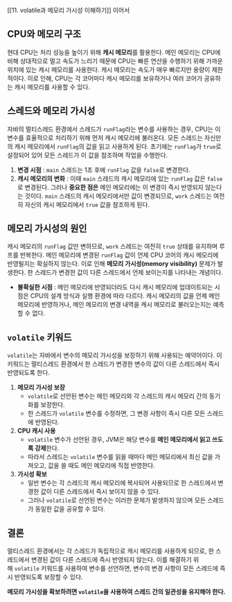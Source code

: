 [[11. volatile과 메모리 가시성 이해하기]] 이어서
## CPU와 메모리 구조
현대 CPU는 처리 성능을 높이기 위해 **캐시 메모리**를 활용한다. 메인 메모리는 CPU에 비해 상대적으로 멀고 속도가 느리기 때문에 CPU는 빠른 연산을 수행하기 위해 가까운 위치에 있는 캐시 메모리를 사용한다. 캐시 메모리는 속도가 매우 빠르지만 용량이 제한적이다. 이로 인해, CPU는 각 코어마다 캐시 메모리를 보유하거나 여러 코어가 공유하는 캐시 메모리를 사용할 수 있다.

## 스레드와 메모리 가시성
자바의 멀티스레드 환경에서 스레드가 `runFlag`라는 변수를 사용하는 경우, CPU는 이 변수를 효율적으로 처리하기 위해 먼저 캐시 메모리에 불러온다. 모든 스레드는 자신만의 캐시 메모리에서 `runFlag`의 값을 읽고 사용하게 된다. 초기에는 `runFlag`가 `true`로 설정되어 있어 모든 스레드가 이 값을 참조하며 작업을 수행한다.

1. **변경 시점** : `main` 스레드는 1초 후에 `runFlag` 값을 `false`로 변경한다.
2. **캐시 메모리의 변화** : 이때 `main` 스레드의 캐시 메모리에 있는 `runFlag` 값은 `false`로 변경된다. 그러나 **중요한 점은** 메인 메모리에는 이 변경이 즉시 반영되지 않는다는 것이다. `main` 스레드의 캐시 메모리에서만 값이 변경되므로, `work` 스레드는 여전히 자신의 캐시 메모리에서 `true` 값을 참조하게 된다.

## 메모리 가시성의 원인
캐시 메모리의 `runFlag` 값만 변하므로, `work` 스레드는 여전히 `true` 상태를 유지하며 루프를 반복한다. 메인 메모리에 변경된 `runFlag` 값이 언제 CPU 코어의 캐시 메모리에 반영될지는 확실하지 않는다. 이로 인해 **메모리 가시성(memory visibility)** 문제가 발생한다. 한 스레드가 변경한 값이 다른 스레드에서 언제 보이는지를 나타내는 개념이다.

- **불확실한 시점** : 메인 메모리에 반영되더라도 다시 캐시 메모리에 업데이트되는 시점은 CPU의 설계 방식과 실행 환경에 따라 다르다. 캐시 메모리의 값을 언제 메인 메모리에 반영하거나, 메인 메모리의 변경 내역을 캐시 메모리로 불러오는지는 예측할 수 없다.

## `volatile` 키워드
`volatile`는 자바에서 변수의 메모리 가시성을 보장하기 위해 사용되는 예약어이다. 이 키워드는 멀티스레드 환경에서 한 스레드가 변경한 변수의 값이 다른 스레드에서 즉시 반영되도록 한다.

1. **메모리 가시성 보장**
    - `volatile`로 선언된 변수는 메인 메모리와 각 스레드의 캐시 메모리 간의 동기화를 보장한다.
    - 한 스레드가 `volatile` 변수를 수정하면, 그 변경 사항이 즉시 다른 모든 스레드에 반영된다.
2. **CPU 캐시 사용**
    - `volatile` 변수가 선언된 경우, JVM은 해당 변수를 **메인 메모리에서 읽고 쓰도록 강제**한다.
    - 따라서 스레드는 `volatile` 변수를 읽을 때마다 메인 메모리에서 최신 값을 가져오고, 값을 쓸 때도 메인 메모리에 직접 반영한다.
3. **가시성 확보**
    - 일반 변수는 각 스레드의 캐시 메모리에 복사되어 사용되므로 한 스레드에서 변경한 값이 다른 스레드에서 즉시 보이지 않을 수 있다.
    - 그러나 `volatile`로 선언된 변수는 이러한 문제가 발생하지 않으며 모든 스레드가 동일한 값을 공유할 수 있다.
## 결론
멀티스레드 환경에서는 각 스레드가 독립적으로 캐시 메모리를 사용하게 되므로, 한 스레드에서 변경된 값이 다른 스레드에 즉시 반영되지 않는다. 이를 해결하기 위해 `volatile` 키워드를 사용하여 변수를 선언하면, 변수의 변경 사항이 모든 스레드에 즉시 반영되도록 보장할 수 있다.

**메모리 가시성을 확보하려면 `volatile`을 사용하여 스레드 간의 일관성을 유지해야 한다.**